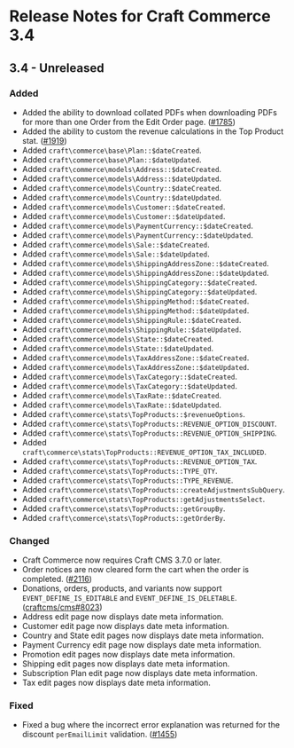 # Release Notes for Craft Commerce 3.4

## 3.4 - Unreleased

### Added
- Added the ability to download collated PDFs when downloading PDFs for more than one Order from the Edit Order page. ([#1785](https://github.com/craftcms/commerce/issues/1785))
- Added the ability to custom the revenue calculations in the Top Product stat. ([#1919](https://github.com/craftcms/commerce/issues/1919))
- Added `craft\commerce\base\Plan::$dateCreated`.
- Added `craft\commerce\base\Plan::$dateUpdated`.
- Added `craft\commerce\models\Address::$dateCreated`.
- Added `craft\commerce\models\Address::$dateUpdated`.
- Added `craft\commerce\models\Country::$dateCreated`.
- Added `craft\commerce\models\Country::$dateUpdated`.
- Added `craft\commerce\models\Customer::$dateCreated`.
- Added `craft\commerce\models\Customer::$dateUpdated`.
- Added `craft\commerce\models\PaymentCurrency::$dateCreated`.
- Added `craft\commerce\models\PaymentCurrency::$dateUpdated`.
- Added `craft\commerce\models\Sale::$dateCreated`.
- Added `craft\commerce\models\Sale::$dateUpdated`.
- Added `craft\commerce\models\ShippingAddressZone::$dateCreated`.
- Added `craft\commerce\models\ShippingAddressZone::$dateUpdated`.
- Added `craft\commerce\models\ShippingCategory::$dateCreated`.
- Added `craft\commerce\models\ShippingCategory::$dateUpdated`.
- Added `craft\commerce\models\ShippingMethod::$dateCreated`.
- Added `craft\commerce\models\ShippingMethod::$dateUpdated`.
- Added `craft\commerce\models\ShippingRule::$dateCreated`.
- Added `craft\commerce\models\ShippingRule::$dateUpdated`.
- Added `craft\commerce\models\State::$dateCreated`.
- Added `craft\commerce\models\State::$dateUpdated`.
- Added `craft\commerce\models\TaxAddressZone::$dateCreated`.
- Added `craft\commerce\models\TaxAddressZone::$dateUpdated`.
- Added `craft\commerce\models\TaxCategory::$dateCreated`.
- Added `craft\commerce\models\TaxCategory::$dateUpdated`.
- Added `craft\commerce\models\TaxRate::$dateCreated`.
- Added `craft\commerce\models\TaxRate::$dateUpdated`.
- Added `craft\commerce\stats\TopProducts::$revenueOptions`.
- Added `craft\commerce\stats\TopProducts::REVENUE_OPTION_DISCOUNT`.
- Added `craft\commerce\stats\TopProducts::REVENUE_OPTION_SHIPPING`.
- Added `craft\commerce\stats\TopProducts::REVENUE_OPTION_TAX_INCLUDED`.
- Added `craft\commerce\stats\TopProducts::REVENUE_OPTION_TAX`.
- Added `craft\commerce\stats\TopProducts::TYPE_QTY`.
- Added `craft\commerce\stats\TopProducts::TYPE_REVENUE`.
- Added `craft\commerce\stats\TopProducts::createAdjustmentsSubQuery`.
- Added `craft\commerce\stats\TopProducts::getAdjustmentsSelect`.
- Added `craft\commerce\stats\TopProducts::getGroupBy`.
- Added `craft\commerce\stats\TopProducts::getOrderBy`.

### Changed
- Craft Commerce now requires Craft CMS 3.7.0 or later.
- Order notices are now cleared form the cart when the order is completed. ([#2116](https://github.com/craftcms/commerce/issues/2116))
- Donations, orders, products, and variants now support `EVENT_DEFINE_IS_EDITABLE` and `EVENT_DEFINE_IS_DELETABLE`. ([craftcms/cms#8023](https://github.com/craftcms/cms/issues/8023))
- Address edit page now displays date meta information.
- Customer edit page now displays date meta information.
- Country and State edit pages now displays date meta information.
- Payment Currency edit page now displays date meta information.
- Promotion edit pages now displays date meta information.
- Shipping edit pages now displays date meta information.
- Subscription Plan edit page now displays date meta information.
- Tax edit pages now displays date meta information.

### Fixed
- Fixed a bug where the incorrect error explanation was returned for the discount `perEmailLimit` validation. ([#1455](https://github.com/craftcms/commerce/issues/1455))
